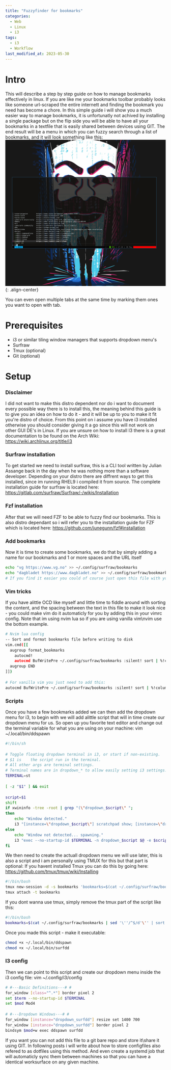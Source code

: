 ```yaml
---
title: "Fuzzyfinder for bookmarks"
categories:
  - Web
  - Linux
  - i3
tags:
  - i3
  - Workflow
last_modified_at: 2023-05-30
---
```


# Intro
This will describe a step by step guide on how to manage bookmarks effectively in linux. If you are like me your bookmarks toolbar probably looks like someone url-scraped the entire internett and finding the bookmark you need has become a chore.
In this simple guide i will show you a much easier way to manage bookmarks, it is unfortunatly not achived by installing a single package but on the flip side you will be able to have all your bookmarks in a textfile that is easily shared between devices using GIT.
The end result will be a menu in which you can fuzzy search through a list of bookmarks, and it will look something like this:
![image-center](/assets/images/surf.png){: .align-center}

You can even open multiple tabs at the same time by marking them ones you want to open with tab.

# Prerequisites
- i3 or similar tiling window managers that supports dropdown menu's
- Surfraw
- Tmux (optional)
- Git (optional)

# Setup

### Disclaimer
I did not want to make this distro dependent nor do i want to document every possible way there is to install this, the meaning behind this guide is to give you an idea on how to do it - and it will be up to you to make it fit you're distro of choice.
From this point on i assume you have i3 installed otherwise you should consider giving it a go since this will not work on other GUI DE's in Linux.
If you are unsure on how to install I3 there is a great documentation to be found on the Arch Wiki: <https://wiki.archlinux.org/title/i3>

### Surfraw installation
To get started we need to install surfraw, this is a CLI tool written by Julian Assange back in the day when he was nothing more than a software developer.
Depending on your distro there are diffrent ways to get this installed, since im running RHEL9 i compiled it from source. The complete installation guide for surfraw is located here:
<https://gitlab.com/surfraw/Surfraw/-/wikis/Installation>

### Fzf installation
After that we will need FZF to be able to fuzzy find our bookmarks.
This is also distro dependant so i will refer you to the installation guide for FZF which is located here:
<https://github.com/junegunn/fzf#installation>

### Add bookmarks
Now it is time to create some bookmarks, we do that by simply adding a name for our bookmarks and 1 or more spaces and the URL itself
```bash
echo "vg https://www.vg.no" >> ~/.config/surfraw/bookmarks
echo "dagbladet https://www.dagbladet.no" >> ~/.config/surfraw/bookmarks
# If you find it easier you could of course just open this file with your favorite text editor and add the bookmarks that way.
```

### Vim tricks
If you have alittle OCD like myself and little time to fiddle around with sorting the content, and the spacing between the text in this file to make it look nice - you could make vim do it automaticly for you by adding this in your vimrc config.
Note that im using nvim lua so if you are using vanilla vim\nvim use the bottom example.
```bash
# Nvim lua config
-- Sort and format bookmarks file before writing to disk
vim.cmd([[
  augroup format_bookmarks
    autocmd!
    autocmd BufWritePre ~/.config/surfraw/bookmarks :silent! sort | %!column -t
  augroup END
]])

# For vanilla vim you just need to add this:
autocmd BufWritePre ~/.config/surfraw/bookmarks :silent! sort | %!column -t
```

### Scripts
Once you have a few bookmarks added we can then add the dropdown menu for i3, to begin with we will add alittle script that will in time create our dropdown menu for us.
So open up you favorite text editor and change out the terminal variable for what you are using on your machine:
vim ~/.local/bin/ddspawn
```bash
#!/bin/sh

# Toggle floating dropdown terminal in i3, or start if non-existing.
# $1 is    the script run in the terminal.
# All other args are terminal settings.
# Terminal names are in dropdown_* to allow easily setting i3 settings.
TERMINAL=st

[ -z "$1" ] && exit

script=$1
shift
if xwininfo -tree -root | grep "(\"dropdown_$script\" ";
then
    echo "Window detected."
    i3 "[instance=\"dropdown_$script\"] scratchpad show; [instance=\"dropdown_$script\"] move position center"
else
    echo "Window not detected... spawning."
    i3 "exec --no-startup-id $TERMINAL -n dropdown_$script $@ -e $script"
fi
```

We then need to create the actuall dropdown menu we will use later, this is also a script and i am personally using TMUX for this but that part is optional:
If you havent installed Tmux you can do this by going here: <https://github.com/tmux/tmux/wiki/Installing>
```bash
#!/bin/bash
tmux new-session -d -s bookmarks 'bookmarks=$(cat ~/.config/surfraw/bookmarks | sed '\''/^$/d'\'' | sort -n | fzf -m -i); if [ -n "$bookmarks" ]; then echo "$bookmarks" | xargs -I {} surfraw {} &>/dev/null; fi'
tmux attach -t bookmarks
```

If you dont wanna use tmux, simply remove the tmux part of the script like this:
```bash
#!/bin/bash
bookmarks=$(cat ~/.config/surfraw/bookmarks | sed '\''/^$/d'\'' | sort -n | fzf -m -i); if [ -n "$bookmarks" ]; then echo "$bookmarks" | xargs -I {} surfraw {} &>/dev/null; fi
```

Once you made this script - make it executable:
```bash
chmod +x ~/.local/bin/ddspawn
chmod +x ~/.local/bin/surfdd
```

### I3 config
Then we can point to this script and create our dropdown menu inside the i3 config file:
vim ~/.config/i3/config
```bash
# #---Basic Definitions---# #
for_window [class="^.*"] border pixel 2
set $term --no-startup-id $TERMINAL
set $mod Mod4

# #---Dropdown Windows---# #
for_window [instance="dropdown_surfdd"] resize set 1400 700
for_window [instance="dropdown_surfdd"] border pixel 2
bindsym $mod+w exec ddspawn surfdd
```

If you want you can not add this file to a git bare repo and store it\share it using GIT.
In following posts i will write about how to store configfiles also refered to as dotfiles using this method.
And even create a systemd job that will automaticly sync them between machines so that you can have a identical worksurface on any given machine.
